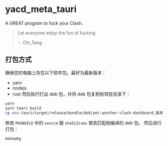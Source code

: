 # yacd_meta_tauri

A GREAT program to fuck your Clash.

> Let everyone enjoy the fun of fucking 
>
> -- Chi_Tang

## 打包方式
确保您的电脑上存在以下软件包，最好为最新版本：
- yarn
- nodejs
- rust
然后执行打出 deb 包，并将 deb 包复制到项目目录下：
```bash
yarn
yarn tauri build
cp src-tauri/target/release/bundle/deb/yet-another-clash-dashboard_版本号_amd64.deb .
```
修改 `PKGBUILD` 中的 `source` 跟 `sha512sums` 使其匹配刚编译的 deb 包。
然后进行打包：
```bash
makepkg
```
